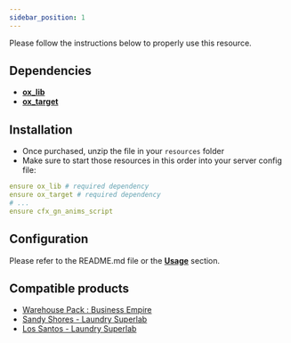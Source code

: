```yaml
---
sidebar_position: 1
---
```


Please follow the instructions below to properly use this resource.

## Dependencies

- **[ox_lib](https://github.com/overextended/ox_lib/releases)**
- **[ox_target](https://github.com/overextended/ox_target/releases)**

## Installation

- Once purchased, unzip the file in your `resources` folder
- Make sure to start those resources in this order into your server config file:
```yaml
ensure ox_lib # required dependency
ensure ox_target # required dependency
# ...
ensure cfx_gn_anims_script
```

## Configuration

Please refer to the README.md file or the [**Usage**](/docs/Scripts/animations/Usage) section.

## Compatible products

- [Warehouse Pack : Business Empire](https://fivem.gn.studio/package/6236114)
- [Sandy Shores - Laundry Superlab](https://fivem.gn.studio/package/6377528)
- [Los Santos - Laundry Superlab](https://fivem.gn.studio/package/6389000)